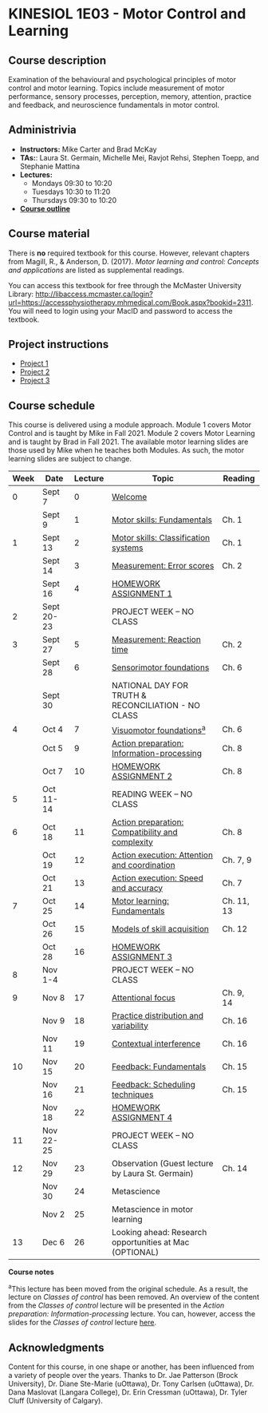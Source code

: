 # KINESIOL 1E03 - Motor Control and Learning

## Course description

Examination of the behavioural and psychological principles of motor control and motor learning. Topics include measurement of motor performance, sensory processes, perception, memory, attention, practice and feedback, and neuroscience fundamentals in motor control.

## Administrivia

- **Instructors:** Mike Carter and Brad McKay
- **TAs:**: Laura St. Germain, Michelle Mei, Ravjot Rehsi, Stephen Toepp, and Stephanie Mattina
- **Lectures:**
  - Mondays 09:30 to 10:20
  - Tuesdays 10:30 to 11:20
  - Thursdays 09:30 to 10:20
- [**Course outline**](https://raw.githubusercontent.com/cartermaclab/kinesiol-1e03/main/2021-09-08_1e03-outline_fall-2021.pdf)

## Course material
There is **no** required textbook for this course. However, relevant chapters from Magill, R., & Anderson, D. (2017). *Motor learning and control: Concepts and applications* are listed as supplemental readings. 

You can access this textbook for free through the McMaster University Library: http://libaccess.mcmaster.ca/login?url=https://accessphysiotherapy.mhmedical.com/Book.aspx?bookid=2311. You will need to login using your MacID and password to access the textbook.

## Project instructions

- [Project 1][30]
- [Project 2][31]
- [Project 3][32]

## Course schedule

This course is delivered using a module approach. Module 1 covers Motor Control and is taught by Mike in Fall 2021. Module 2 covers Motor Learning and is taught by Brad in Fall 2021. The available motor learning slides are those used by Mike when he teaches both Modules. As such, the motor learning slides are subject to change. 

| **Week** | **Date**   | **Lecture** | **Topic**                                               | **Reading** |
|----------|------------|-------------|---------------------------------------------------------|-------------|
| 0        | Sept 7     | 0           | [Welcome][0]                                            |             |
|          | Sept 9     | 1           | [Motor skills: Fundamentals][1]                         | Ch. 1       |
| 1        | Sept 13    | 2           | [Motor skills: Classification systems][2]               | Ch. 1       |
|          | Sept 14    | 3           | [Measurement: Error scores][3]                          | Ch. 2       |
|          | Sept 16    | 4           | [HOMEWORK ASSIGNMENT 1][4]                              |             |
| 2        | Sept 20-23 |             | PROJECT WEEK – NO CLASS                                 |             |
| 3        | Sept 27    | 5           | [Measurement: Reaction time][5]                         | Ch. 2       |
|          | Sept 28    | 6           | [Sensorimotor foundations][6]                           | Ch. 6       |
|          | Sept 30    |             | NATIONAL DAY FOR TRUTH & RECONCILIATION - NO CLASS      |             |
| 4        | Oct 4      | 7           | [Visuomotor foundations<sup>a</sup>][7]                 | Ch. 6       |
|          | Oct 5      | 9           | [Action preparation: Information-processing][9]         | Ch. 8       |
|          | Oct 7      | 10          | [HOMEWORK ASSIGNMENT 2][10]                             | Ch. 8       |
| 5        | Oct 11-14  |             | READING WEEK – NO CLASS                                 |             |
| 6        | Oct 18     | 11          | [Action preparation: Compatibility and complexity][11]  | Ch. 8       |
|          | Oct 19     | 12          | [Action execution: Attention and coordination][12]      | Ch. 7, 9    |
|          | Oct 21     | 13          | [Action execution: Speed and accuracy][13]              | Ch. 7       |
| 7        | Oct 25     | 14          | [Motor learning: Fundamentals][14]                      | Ch. 11, 13  |
|          | Oct 26     | 15          | [Models of skill acquisition][15]                       | Ch. 12      |
|          | Oct 28     | 16          | [HOMEWORK ASSIGNMENT 3][16]                             |             |
| 8        | Nov 1-4    |             | PROJECT WEEK – NO CLASS                                 |             |
| 9        | Nov 8      | 17          | [Attentional focus][17]                                 | Ch. 9, 14   |
|          | Nov 9      | 18          | [Practice distribution and variability][18]             | Ch. 16      |
|          | Nov 11     | 19          | [Contextual interference][19]                           | Ch. 16      |
| 10       | Nov 15     | 20          | [Feedback: Fundamentals][20]                            | Ch. 15      |
|          | Nov 16     | 21          | [Feedback: Scheduling techniques][21]                   | Ch. 15      |
|          | Nov 18     | 22          | [HOMEWORK ASSIGNMENT 4][22]                             |             |
| 11       | Nov 22-25  |             | PROJECT WEEK – NO CLASS                                 |             |
| 12       | Nov 29     | 23          | Observation (Guest lecture by Laura St. Germain)        | Ch. 14      |
|          | Nov 30     | 24          | Metascience                                             |             |
|          | Nov 2      | 25          | Metascience in motor learning                           |             |
| 13       | Dec 6      | 26          | Looking ahead: Research opportunities at Mac (OPTIONAL) |             |

**Course notes**

<sup>a</sup>This lecture has been moved from the original schedule. As a result, the lecture on *Classes of control* has been removed. An overview of the content from the *Classes of control* lecture will be presented in the *Action preparation: Information-processing* lecture. You can, however, access the slides for the *Classes of control* lecture [here][8].

## Acknowledgments
Content for this course, in one shape or another, has been influenced from a variety of people over the years. Thanks to Dr. Jae Patterson (Brock University), Dr. Diane Ste-Marie (uOttawa), Dr. Tony Carlsen (uOttawa), Dr. Dana Maslovat (Langara College), Dr. Erin Cressman (uOttawa), Dr. Tyler Cluff (University of Calgary).

[0]:https://github.com/apolinario-souza/teste/lectures/week-00/lecture-00_welcome/00_course-welcome.html
[1]:https://cartermaclab.github.io/kinesiol-1e03/lectures/week-00/lecture-01_motor-skills-fundamentals/01_motor-skills-fundamentals.html
[2]:https://cartermaclab.github.io/kinesiol-1e03/lectures/week-01/lecture-02_motor-skills-classification/02_motor-skills-classification.html
[3]:https://cartermaclab.github.io/kinesiol-1e03/lectures/week-01/lecture-03_measurement-error-scores/03_measurement-error-scores.html
[4]:https://raw.githubusercontent.com/cartermaclab/kinesiol-1e03/main/assignments/assignment-1/2021-09-16_assignment-1.pdf
[5]:https://cartermaclab.github.io/kinesiol-1e03/lectures/week-03/lecture-05_measurement-reaction-time/05_measurement-reaction-time.html
[6]:https://cartermaclab.github.io/kinesiol-1e03/lectures/week-03/lecture-06_sensorimotor-foundations/06_sensorimotor-foundations.html
[7]:https://cartermaclab.github.io/kinesiol-1e03/lectures/week-04/lecture-07_visuomotor-foundations/07_visuomotor-foundations.html
[8]:https://cartermaclab.github.io/kinesiol-1e03/lectures/week-04/lecture-08_classes-of-control/08_classes-of-control.html
[9]:https://cartermaclab.github.io/kinesiol-1e03/lectures/week-04/lecture-09_preparation-information-processing/09_preparation-information-processing.html
[10]:https://raw.githubusercontent.com/cartermaclab/kinesiol-1e03/main/assignments/assignment-2/2021-10-07_assignment-2.pdf
[11]:https://cartermaclab.github.io/kinesiol-1e03/lectures/week-06/lecture-11_preparation-compatibility-complexity/11_preparation-compatibility-complexity.html
[12]:https://cartermaclab.github.io/kinesiol-1e03/lectures/week-06/lecture-12_execution-attention-coordination/12_execution-attention-coordination.html
[13]:https://cartermaclab.github.io/kinesiol-1e03/lectures/week-06/lecture-13_execution-speed-accuracy/13_execution-speed-accuracy.html
[14]:https://cartermaclab.github.io/kinesiol-1e03/lectures/week-07/lecture-14_motor-learning-fundamentals/14_learning-fundamentals.html
[15]:https://cartermaclab.github.io/kinesiol-1e03/lectures/week-07/lecture-15_models-of-skill-acquisition/15_models-of-skill-acquisition.html
[16]:https://raw.githubusercontent.com/cartermaclab/kinesiol-1e03/main/assignments/assignment-3/2021-10-28_assignment-3.pdf
[17]:https://cartermaclab.github.io/kinesiol-1e03/lectures/week-09/lecture-17_attentional-focus/17_attentional-focus.html
[18]:https://cartermaclab.github.io/kinesiol-1e03/lectures/week-09/lecture-18_distribution-and-variability/18_distribution-and-variability.html
[19]:https://cartermaclab.github.io/kinesiol-1e03/lectures/week-09/lecture-19_contextual-interference/19_contextual-interference.html
[20]:https://cartermaclab.github.io/kinesiol-1e03/lectures/week-10/lecture-20_feedback-fundamentals/20_feedback-fundamentals.html
[21]:https://cartermaclab.github.io/kinesiol-1e03/lectures/week-10/lecture-21_feedback-scheduling-techniques/21_feedback-scheduling-techniques.html
[22]:https://raw.githubusercontent.com/cartermaclab/kinesiol-1e03/main/assignments/assignment-4/2021-11-18_assignment-4.pdf

[30]:https://github.com/cartermaclab/kinesiol-1e03/raw/main/projects/project-1/2021-09-07_project-1.pdf
[31]:https://github.com/cartermaclab/kinesiol-1e03/raw/main/projects/project-2/2021-09-07_project-2.pdf
[32]:https://github.com/cartermaclab/kinesiol-1e03/raw/main/projects/project-3/2021-09-07_project-3.pdf
